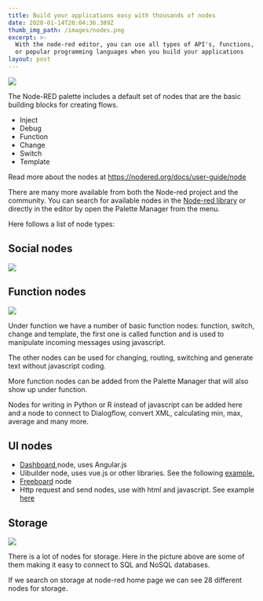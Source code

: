 ```yaml
---
title: Build your applications easy with thousands of nodes
date: 2020-01-14T20:04:36.389Z
thumb_img_path: /images/nodes.png
excerpt: >-
  With the node-red editor, you can use all types of API's, functions, devices
  or popular programming languages when you build your applications
layout: post
---
```

<meta name="description" content="With thousands of nodes for IT automation, MVP development, backend services, front-end testing, service API creation visual programming really gets easy with the Rodened cloud editor. ">

<meta name="keywords" content="function nodes, storage nodes, social nodes, rodened editor, visual programming, no coding, integromat alternative, zapier alternative, activechat alternative">

![](/images/nodes.png)

<meta name="description" content="With the node-red editor you can use all types of api´s, functions, devices or popular programming languages when you build your applications.">

<meta name="keywords" content="thousands of nodes available, node-red, rodened editor, flows, no coding, visual programming, integromat, zapier, productivity, integration, secure, save time, aoutomate processes, rapid development">

The Node-RED palette includes a default set of nodes that are the basic building blocks for creating flows.

* Inject 
* Debug 
* Function
* Change
* Switch
* Template

Read more about the nodes at <a href="https://nodered.org/docs/user-guide/node" target="_blank">https://nodered.org/docs/user-guide/node</a>

There are many more available from both the Node-red project and the community. You can search for available nodes in the <a href="https://flows.nodered.org/search?type=node&type=flow&type=collection" target="_blank">Node-red library</a>
or directly in the editor by open the Palette Manager from the menu.

Here follows a list of node types:

## Social nodes

![](/images/social_all.png)

## Function nodes

![](/images/function_all.png)

Under function we have a number of basic function nodes: function, switch, change and template, the first one is called function and is used to manipulate incoming messages using javascript. 

The other nodes can be used for changing, routing, switching and generate text without javascript coding. 

More function nodes can be added from the Palette Manager that will also show up under function. 

Nodes for writing in Python or R instead of javascript can be added here and a node to connect to Dialogflow, convert XML, calculating min, max, average and many more.

## UI nodes

* <a href="https://flows.nodered.org/node/node-red-dashboard" target="_blank">Dashboard </a>node, uses Angular.js
* Uibuilder node, uses vue.js or other libraries. See the following <a href="https://flows.nodered.org/flow/e909c3fa700b68abe94cd822e46c084f" target="_blank">example.</a>
* <a href="https://flows.nodered.org/node/node-red-contrib-freeboard" target="_blank">Freeboard</a> node 
* Http request and send nodes, use with html and javascript. See example <a href="https://gist.github.com/dexterlabora/1bffe6808d37bd96cce283939983e758" target="_blank">here</a>

## Storage

![](/images/storage_a.png)

There is a lot of nodes for storage. Here in the picture above are some of them making it easy to connect to SQL and NoSQL databases. 

If we search on storage at node-red home page we can see 28 different nodes for storage.
